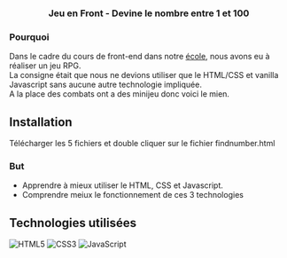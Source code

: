 ### <p align="center"> Jeu en Front - Devine le nombre entre 1 et 100</p>

### Pourquoi
Dans le cadre du cours de front-end dans notre [école](https://www.hetic.net/), nous avons eu à réaliser un jeu RPG.<br/>
La consigne était que nous ne devions utiliser que le HTML/CSS et vanilla Javascript sans aucune autre technologie impliquée.<br/>
A la place des combats ont a des minijeu donc voici le mien.<br>

## Installation

Télécharger les 5 fichiers et double cliquer sur le fichier findnumber.html <br> 

### But
- Apprendre à mieux utiliser le HTML, CSS et Javascript.
- Comprendre meiux le fonctionnement de ces 3 technologies

## Technologies utilisées

![HTML5](https://img.shields.io/badge/html5-%23E34F26.svg?style=for-the-badge&logo=html5&logoColor=white)
![CSS3](https://img.shields.io/badge/css3-%231572B6.svg?style=for-the-badge&logo=css3&logoColor=white)
![JavaScript](https://img.shields.io/badge/javascript-%23323330.svg?style=for-the-badge&logo=javascript&logoColor=%23F7DF1E)


